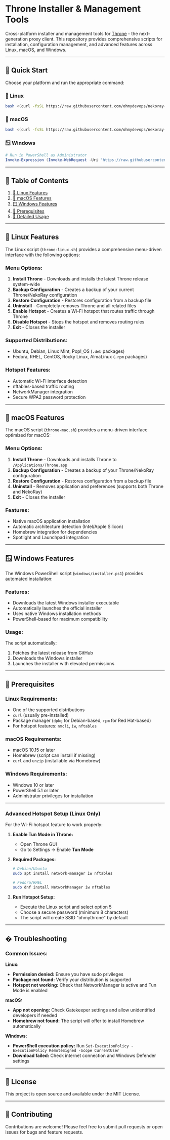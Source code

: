 # Throne Installer & Management Tools

Cross-platform installer and management tools for [Throne](https://github.com/throneproj/Throne) - the next-generation proxy client. This repository provides comprehensive scripts for installation, configuration management, and advanced features across Linux, macOS, and Windows.

---

## 🚀 Quick Start

Choose your platform and run the appropriate command:

### 🐧 Linux
```bash
bash <(curl -fsSL https://raw.githubusercontent.com/ohmydevops/nekoray-installer/main/throne-linux.sh)
```

### 🍎 macOS
```bash
bash <(curl -fsSL https://raw.githubusercontent.com/ohmydevops/nekoray-installer/main/throne-mac.sh)
```

### 🪟 Windows
```powershell
# Run in PowerShell as Administrator
Invoke-Expression (Invoke-WebRequest -Uri "https://raw.githubusercontent.com/ohmydevops/nekoray-installer/main/windows/installer.ps1" -UseBasicParsing).Content
```

---

## 📑 Table of Contents

1. [🐧 Linux Features](#-linux-features)
2. [🍎 macOS Features](#-macos-features)
3. [🪟 Windows Features](#-windows-features)
4. [🔧 Prerequisites](#-prerequisites)
5. [📖 Detailed Usage](#-detailed-usage)

---

## 🐧 Linux Features

The Linux script (`throne-linux.sh`) provides a comprehensive menu-driven interface with the following options:

### Menu Options:
1. **Install Throne** - Downloads and installs the latest Throne release system-wide
2. **Backup Configuration** - Creates a backup of your current Throne/NekoRay configuration
3. **Restore Configuration** - Restores configuration from a backup file
4. **Uninstall** - Completely removes Throne and all related files
5. **Enable Hotspot** - Creates a Wi-Fi hotspot that routes traffic through Throne
6. **Disable Hotspot** - Stops the hotspot and removes routing rules
7. **Exit** - Closes the installer

### Supported Distributions:
- Ubuntu, Debian, Linux Mint, Pop!_OS (`.deb` packages)
- Fedora, RHEL, CentOS, Rocky Linux, AlmaLinux (`.rpm` packages)

### Hotspot Features:
- Automatic Wi-Fi interface detection
- nftables-based traffic routing
- NetworkManager integration
- Secure WPA2 password protection

---

## 🍎 macOS Features

The macOS script (`throne-mac.sh`) provides a menu-driven interface optimized for macOS:

### Menu Options:
1. **Install Throne** - Downloads and installs Throne to `/Applications/Throne.app`
2. **Backup Configuration** - Creates a backup of your Throne/NekoRay configuration
3. **Restore Configuration** - Restores configuration from a backup file
4. **Uninstall** - Removes application and preferences (supports both Throne and NekoRay)
5. **Exit** - Closes the installer

### Features:
- Native macOS application installation
- Automatic architecture detection (Intel/Apple Silicon)
- Homebrew integration for dependencies
- Spotlight and Launchpad integration

---

## 🪟 Windows Features

The Windows PowerShell script (`windows/installer.ps1`) provides automated installation:

### Features:
- Downloads the latest Windows installer executable
- Automatically launches the official installer
- Uses native Windows installation methods
- PowerShell-based for maximum compatibility

### Usage:
The script automatically:
1. Fetches the latest release from GitHub
2. Downloads the Windows installer
3. Launches the installer with elevated permissions

---

## 🔧 Prerequisites

### Linux Requirements:
- One of the supported distributions
- `curl` (usually pre-installed)
- Package manager (`dpkg` for Debian-based, `rpm` for Red Hat-based)
- For hotspot features: `nmcli`, `iw`, `nftables`

### macOS Requirements:
- macOS 10.15 or later
- Homebrew (script can install if missing)
- `curl` and `unzip` (installable via Homebrew)

### Windows Requirements:
- Windows 10 or later
- PowerShell 5.1 or later
- Administrator privileges for installation

---

### Advanced Hotspot Setup (Linux Only)

For the Wi-Fi hotspot feature to work properly:

1. **Enable Tun Mode in Throne:**
   - Open Throne GUI
   - Go to Settings → Enable **Tun Mode**

2. **Required Packages:**
   ```bash
   # Debian/Ubuntu
   sudo apt install network-manager iw nftables

   # Fedora/RHEL
   sudo dnf install NetworkManager iw nftables
   ```

3. **Run Hotspot Setup:**
   - Execute the Linux script and select option 5
   - Choose a secure password (minimum 8 characters)
   - The script will create SSID "ohmythrone" by default

---

## � Troubleshooting

### Common Issues:

**Linux:**
- **Permission denied:** Ensure you have sudo privileges
- **Package not found:** Verify your distribution is supported
- **Hotspot not working:** Check that NetworkManager is active and Tun Mode is enabled

**macOS:**
- **App not opening:** Check Gatekeeper settings and allow unidentified developers if needed
- **Homebrew not found:** The script will offer to install Homebrew automatically

**Windows:**
- **PowerShell execution policy:** Run `Set-ExecutionPolicy -ExecutionPolicy RemoteSigned -Scope CurrentUser`
- **Download failed:** Check internet connection and Windows Defender settings

---

## 📄 License

This project is open source and available under the MIT License.

---

## 🤝 Contributing

Contributions are welcome! Please feel free to submit pull requests or open issues for bugs and feature requests.

